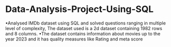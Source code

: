 # Data-Analysis-Project-Using-SQL
•Analysed IMDb dataset using SQL and solved questions ranging in multiple level of complexity, The dataset used is a 2d dataset containing 1982 rows and 8 columns. •The dataset contains information about movies up to the year 2023 and it has quality measures like Rating and meta score
